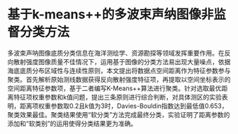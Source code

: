 # 基于k-means++的多波束声纳图像非监督分类方法
多波束声呐图像底质分类信息在海洋测绘学、资源勘探等领域发挥重要作用。在反向散射强度图像质量不佳情况下，运用基于图像的分类方法易出现大量噪点，依据海底底质分布区域性与连续性原则，本文提出将数据点空间距离作为特征参数参与聚类。首先解析原始测线数据获得反向散射强度特征项，再提取以空间坐标表示的空间距离特征参数项，基于二者编写K-Means++算法进行聚类。针对选取最优距离特征项权重参数和k值问题，提出三条原则进行综合判断，对具体测区的实验表明，距离项权重参数取0.2且k值为3时，Davies-Bouldin指数达到最低值0.653，聚类效果最佳。聚类结果使用“软分类”方法完成最终分类，实验证明了距离参数的添加和“软类别”的运用使得分类结果更为准确。

